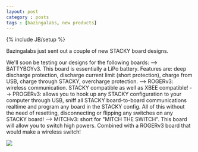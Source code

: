 ```yaml
---
layout: post
category : posts
tags : [bazingalabs, new products]
---
```

{% include JB/setup %}

Bazingalabs just sent out a couple of new STACKY board designs. 

We'll soon be testing our designs for the following boards:
--> BATTYBOYv3. This board is essentially a LiPo battery. Features are: deep discharge protection,
discharge current limit (short protection), charge from USB, charge through STACKY, overcharge protection. 
--> ROGERv3: wireless communication. STACKY compatible as well as XBEE compatible! 
--> PROGERv3: allows you to hook up any STACKY configuration to your computer through USB, sniff all
STACKY board-to-board communications realtime and program any board in the STACKY config. All of this
without the need of resetting, disconnecting or flipping any switches on any STACKY board!
--> MITCHv3: short for "MITCH THE SWITCH". This board will allow you to switch high powers.
Combined with a ROGERv3 board that would make a wireless switch! 

<img src="http://bazingalabs.com//assets/themes/twitter/images/stacky.png">
